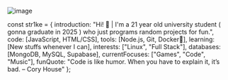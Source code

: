 ![image](https://github.com/user-attachments/assets/a7d14913-ef20-41aa-b2c6-7cbd16e5b4c8)

const str1ke = {
    introduction: "Hi! 👋 | I'm a 21 year old university student ( gonna graduate in 2025 ) who just programs random projects for fun.",
    code: [JavaScript, HTML/CSS],
    tools: [Node.js, Git, Docker🐳],
    learning: [New stuffs whenever I can],
    interests: ["Linux", "Full Stack"],
    databases: [MongoDB, MySQL, Supabase],
    currentFocuses: ["Games", "Code", "Music"],
    funQuote: "Code is like humor. When you have to explain it, it’s bad. – Cory House"
};
